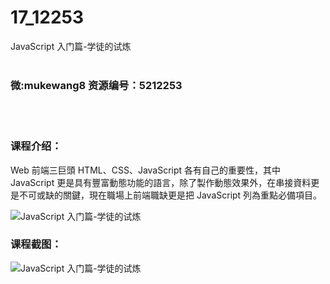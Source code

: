 # 17_12253
JavaScript 入门篇-学徒的试炼
<br/></br>
<h3>微:mukewang8 资源编号：5212253</h3>
<br/></br>
<h3>课程介绍：</h3>
<p>Web 前端三巨頭 HTML、CSS、JavaScript 各有自己的重要性，其中 JavaScript 更是具有豐富動態功能的語言，除了製作動態效果外，在串接資料更是不可或缺的關鍵，現在職場上前端職缺更是把 JavaScript 列為重點必備項目。</p>
<p><img src="https://www.ko996.com/wp-content/uploads/img/2020/04/12345-4-300x169.jpg" alt="JavaScript 入门篇-学徒的试炼"></p>
<div class="info-desc">
<h3>课程截图：</h3>
<p><img src="https://www.ko996.com/wp-content/uploads/img/2020/04/1-112.png" alt="JavaScript 入门篇-学徒的试炼"></p>


			
<p>&nbsp;</p>
</div>
